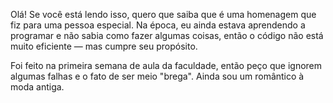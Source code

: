 Olá! Se você está lendo isso, quero que saiba que é uma homenagem que fiz para uma pessoa especial. 
Na época, eu ainda estava aprendendo a programar e não sabia como fazer algumas coisas, então o código não está muito eficiente — mas cumpre seu propósito.

Foi feito na primeira semana de aula da faculdade, então peço que ignorem algumas falhas e o fato de ser meio "brega". Ainda sou um romântico à moda antiga.
